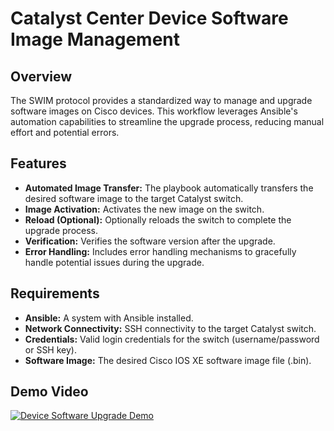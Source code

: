 # Catalyst Center Device Software Image Management
## Overview

The SWIM protocol provides a standardized way to manage and upgrade software images on Cisco devices. This workflow leverages Ansible's automation capabilities to streamline the upgrade process, reducing manual effort and potential errors.

## Features

* **Automated Image Transfer:** The playbook automatically transfers the desired software image to the target Catalyst switch.
* **Image Activation:**  Activates the new image on the switch.
* **Reload (Optional):**  Optionally reloads the switch to complete the upgrade process.
* **Verification:** Verifies the software version after the upgrade.
* **Error Handling:** Includes error handling mechanisms to gracefully handle potential issues during the upgrade.

## Requirements

* **Ansible:**  A system with Ansible installed.
* **Network Connectivity:**  SSH connectivity to the target Catalyst switch.
* **Credentials:** Valid login credentials for the switch (username/password or SSH key).
* **Software Image:** The desired Cisco IOS XE software image file (.bin).

## Demo Video
[![Device Software Upgrade Demo](./swimdemo.png)](http://3.136.0.140/iac_demos/swim/SWIMDEMO.mp4)
